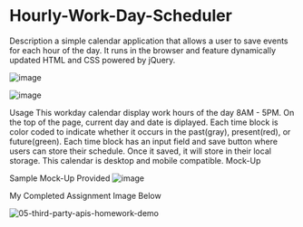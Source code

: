 # Hourly-Work-Day-Scheduler

Description
a simple calendar application that allows a user to save events for each hour of the day. It runs in the browser and feature dynamically updated HTML and CSS powered by jQuery.

![image](https://user-images.githubusercontent.com/73037339/154996597-39c152dd-0dca-4f8d-bdac-57dadc483538.png)


![image](https://user-images.githubusercontent.com/73037339/154996726-edfe3ced-f4cd-4e6e-ba2a-b0a0ee20443d.png)


Usage
This workday calendar display work hours of the day 8AM - 5PM.
On the top of the page, current day and date is diplayed.
Each time block is color coded to indicate whether it occurs in the past(gray), present(red), or future(green).
Each time block has an input field and save button where users can store their schedule.
Once it saved, it will store in their local storage.
This calendar is desktop and mobile compatible.
Mock-Up

Sample Mock-Up Provided
![image](https://user-images.githubusercontent.com/73037339/154996940-342e793a-08aa-4ab8-af21-c2a00aceef15.png)


My Completed Assignment Image Below

![05-third-party-apis-homework-demo](https://user-images.githubusercontent.com/73037339/154996041-68ef081a-f381-47fb-8aec-954eaa203b4d.gif)


